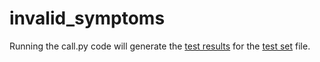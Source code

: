 # invalid_symptoms

Running the call.py code will generate the [test results](https://github.com/AHShadkam/invalid_symptoms/blob/master/test/test_result.txt) for the [test set](https://github.com/AHShadkam/invalid_symptoms/blob/master/test/test_set1.txt) file.
